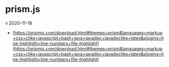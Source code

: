 # prism.js

v 2020-11-18

- [https://prismjs.com/download.html#themes=prism&languages=markup+css+clike+javascript+bash+java+javadoc+javadoclike+latex&plugins=line-highlight+line-numbers+file-highlight](https://prismjs.com/download.html#themes=prism&languages=markup+css+clike+javascript+bash+java+javadoc+javadoclike+latex&plugins=line-highlight+line-numbers+file-highlight)